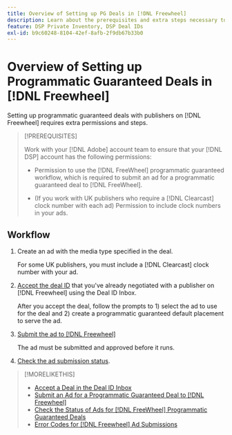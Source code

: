 ```yaml
---
title: Overview of Setting up PG Deals in [!DNL Freewheel]
description: Learn about the prerequisites and extra steps necessary to run ads for programmatic guaranteed deals with publishers on [!DNL Freewheel].
feature: DSP Private Inventory, DSP Deal IDs
exl-id: b9c60248-8104-42ef-8afb-2f9db67b33b0
---
```

# Overview of Setting up Programmatic Guaranteed Deals in [!DNL Freewheel] 

Setting up programmatic guaranteed deals with publishers on [!DNL Freewheel] requires extra permissions and steps.

>[!PREREQUISITES]
>
>Work with your [!DNL Adobe] account team to ensure that your [!DNL DSP] account has the following permissions:
>
>* Permission to use the [!DNL FreeWheel] programmatic guaranteed workflow, which is required to submit an ad for a programmatic guaranteed deal to [!DNL FreeWheel].
>
>* (If you work with UK publishers who require a [!DNL Clearcast] clock number with each ad) Permission to include clock numbers in your ads.

## Workflow

1. Create an ad with the media type specified in the deal.

   For some UK publishers, you must include a [!DNL Clearcast] clock number with your ad.

1. [Accept the deal ID](#programmatic-guaranteed-set-up.md#pg-setup-deal-id-inbox) that you've already negotiated with a publisher on [!DNL Freewheel] using the Deal ID Inbox.

   After you accept the deal, follow the prompts to 1) select the ad to use for the deal and 2) create a programmatic guaranteed default placement to serve the ad.

1. [Submit the ad to [!DNL Freewheel]](freewheel-submit.md)

    The ad must be submitted and approved before it runs.

1. [Check the ad submission status](freewheel-check-status.md).

>[!MORELIKETHIS]
>
>* [Accept a Deal in the Deal ID Inbox](deal-id-inbox-accept.md)
>* [Submit an Ad for a Programmatic Guaranteed Deal to [!DNL Freewheel]](freewheel-submit.md)
>* [Check the Status of Ads for [!DNL FreeWheel] Programmatic Guaranteed Deals](freewheel-check-status.md)
>* [Error Codes for [!DNL Freewheel] Ad Submissions](freewheel-error-codes.md)
